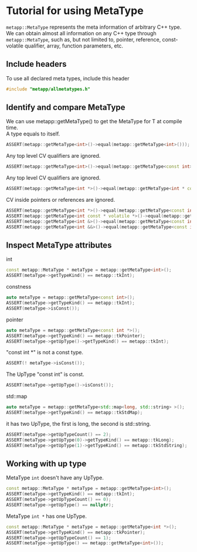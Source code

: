 [//]: # (Auto generated file, don't modify this file.)

# Tutorial for using MetaType

`metapp::MetaType` represents the meta information of arbitrary C++ type.  
We can obtain almost all information on any C++ type through `metapp::MetaType`,
such as, but not limited to, pointer, reference, const-volatile qualifier, array, function parameters, etc.  

## Include headers
To use all declared meta types, include this header

```c++
#include "metapp/allmetatypes.h"
```

## Identify and compare MetaType

We can use metapp::getMetaType<T>() to get the MetaType for T at compile time.  
A type equals to itself.

```c++
ASSERT(metapp::getMetaType<int>()->equal(metapp::getMetaType<int>()));
```

Any top level CV qualifiers are ignored.

```c++
ASSERT(metapp::getMetaType<int>()->equal(metapp::getMetaType<const int>()));
```

Any top level CV qualifiers are ignored.

```c++
ASSERT(metapp::getMetaType<int *>()->equal(metapp::getMetaType<int * const>()));
```

CV inside pointers or references are ignored.

```c++
ASSERT(metapp::getMetaType<int *>()->equal(metapp::getMetaType<const int *>()));
ASSERT(metapp::getMetaType<int const * volatile *>()->equal(metapp::getMetaType<int volatile * const *>()));
ASSERT(metapp::getMetaType<int &>()->equal(metapp::getMetaType<const int &>()));
ASSERT(metapp::getMetaType<int &&>()->equal(metapp::getMetaType<const int &&>()));
```

## Inspect MetaType attributes

int

```c++
const metapp::MetaType * metaType = metapp::getMetaType<int>();
ASSERT(metaType->getTypeKind() == metapp::tkInt);
```

constness

```c++
auto metaType = metapp::getMetaType<const int>();
ASSERT(metaType->getTypeKind() == metapp::tkInt);
ASSERT(metaType->isConst());
```

pointer

```c++
auto metaType = metapp::getMetaType<const int *>();
ASSERT(metaType->getTypeKind() == metapp::tkPointer);
ASSERT(metaType->getUpType()->getTypeKind() == metapp::tkInt);
```

"const int *" is not a const type.

```c++
ASSERT(! metaType->isConst());
```

The UpType "const int" is const.

```c++
ASSERT(metaType->getUpType()->isConst());
```

std::map

```c++
auto metaType = metapp::getMetaType<std::map<long, std::string> >();
ASSERT(metaType->getTypeKind() == metapp::tkStdMap);
```

it has two UpType, the first is long, the second is std::string.

```c++
ASSERT(metaType->getUpTypeCount() == 2);
ASSERT(metaType->getUpType(0)->getTypeKind() == metapp::tkLong);
ASSERT(metaType->getUpType(1)->getTypeKind() == metapp::tkStdString);
```

## Working with up type

MetaType `int` doesn't have any UpType.  

```c++
const metapp::MetaType * metaType = metapp::getMetaType<int>();
ASSERT(metaType->getTypeKind() == metapp::tkInt);
ASSERT(metaType->getUpTypeCount() == 0);
ASSERT(metaType->getUpType() == nullptr);
```

MetaType `int *` has one UpType.  

```c++
const metapp::MetaType * metaType = metapp::getMetaType<int *>();
ASSERT(metaType->getTypeKind() == metapp::tkPointer);
ASSERT(metaType->getUpTypeCount() == 1);
ASSERT(metaType->getUpType() == metapp::getMetaType<int>());
```

